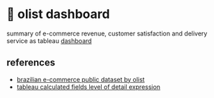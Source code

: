 # 💸 olist dashboard
summary of e-commerce revenue, customer satisfaction and delivery service as tableau [dashboard](https://public.tableau.com/views/OlistDashboard_16876242836040/e-commercedashboard?:language=en-US&:sid=&:display_count=n&:origin=viz_share_link)

## references

- [brazilian e-commerce public dataset by olist](https://www.kaggle.com/datasets/olistbr/brazilian-ecommerce)
- [tableau calculated fields level of detail expression](https://help.tableau.com/current/pro/desktop/en-us/calculations_calculatedfields_lod.htm)
